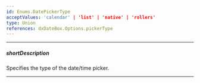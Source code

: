 ```yaml
---
id: Enums.DatePickerType
acceptValues: 'calendar' | 'list' | 'native' | 'rollers'
type: Union
references: dxDateBox.Options.pickerType
---
```

---
##### shortDescription
Specifies the type of the date/time picker.

---

